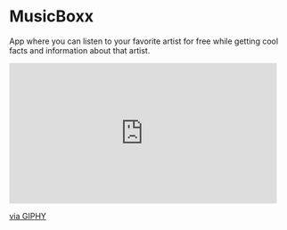 # MusicBoxx
App where you can listen to your favorite artist for free while getting cool facts and information about that artist. 

<link><iframe src="https://giphy.com/embed/QyKa9tUgXA0uKArWOl" width="480" height="252" frameBorder="0" class="giphy-embed" allowFullScreen></iframe><p><a href="https://giphy.com/gifs/QyKa9tUgXA0uKArWOl">via GIPHY</a></p></link>
